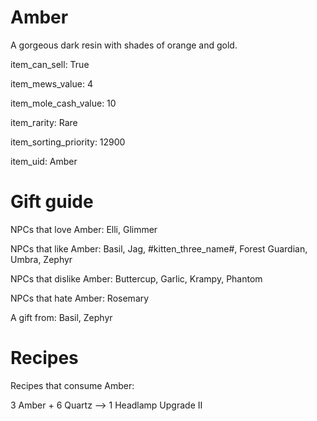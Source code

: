 # Amber

A gorgeous dark resin with shades of orange and gold.

item_can_sell: True

item_mews_value: 4

item_mole_cash_value: 10

item_rarity: Rare

item_sorting_priority: 12900

item_uid: Amber

# Gift guide

NPCs that love Amber: Elli, Glimmer

NPCs that like Amber: Basil, Jag, #kitten_three_name#, Forest Guardian, Umbra, Zephyr

NPCs that dislike Amber: Buttercup, Garlic, Krampy, Phantom

NPCs that hate Amber: Rosemary

A gift from: Basil, Zephyr

# Recipes

Recipes that consume Amber:

3 Amber + 6 Quartz --> 1 Headlamp Upgrade II